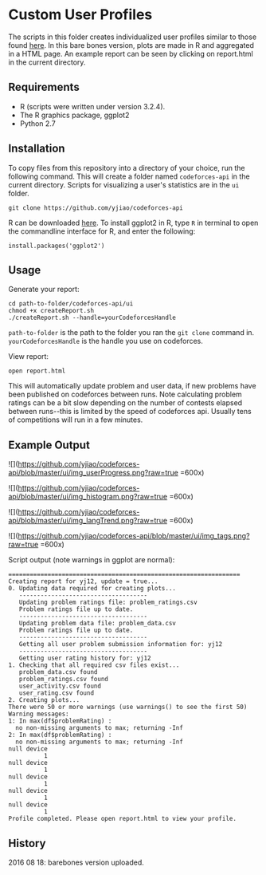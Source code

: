 # Custom User Profiles

The scripts in this folder creates individualized user profiles similar to those found [here](http://codeforces.com/blog/entry/46304). In this bare bones version, plots are made in R and aggregated in a HTML page. An example report can be seen by clicking on report.html in the current directory.


## Requirements
- R (scripts were written under version 3.2.4).
- The R graphics package, ggplot2 
- Python 2.7

## Installation
To copy files from this repository into a directory of your choice, run the following command. This will create a folder named `codeforces-api` in the current directory. Scripts for visualizing a user's statistics are in the `ui` folder.

```
git clone https://github.com/yjiao/codeforces-api
```


R can be downloaded [here](https://cran.r-project.org/). To install ggplot2 in R, type `R` in terminal to open the commandline interface for R, and enter the following:

```
install.packages('ggplot2')
```


## Usage

Generate your report:

```
cd path-to-folder/codeforces-api/ui
chmod +x createReport.sh
./createReport.sh --handle=yourCodeforcesHandle
```
`path-to-folder` is the path to the folder you ran the `git clone` command in. `yourCodeforcesHandle` is the handle you use on codeforces.

View report:

```
open report.html
```

This will automatically update problem and user data, if new problems have been published on codeforces between runs. Note calculating problem ratings can be a bit slow depending on the number of contests elapsed between runs--this is limited by the speed of codeforces api. Usually tens of competitions will run in a few minutes.

## Example Output

![](https://github.com/yjiao/codeforces-api/blob/master/ui/img_userProgress.png?raw=true =600x)


![](https://github.com/yjiao/codeforces-api/blob/master/ui/img_histogram.png?raw=true =600x)

![](https://github.com/yjiao/codeforces-api/blob/master/ui/img_langTrend.png?raw=true =600x)

![](https://github.com/yjiao/codeforces-api/blob/master/ui/img_tags.png?raw=true =600x)

Script output (note warnings in ggplot are normal):
```
=================================================================
Creating report for yj12, update = true...
0. Updating data required for creating plots...
   ------------------------------------
   Updating problem ratings file: problem_ratings.csv
   Problem ratings file up to date.
   ------------------------------------
   Updating problem data file: problem_data.csv
   Problem ratings file up to date.
   ------------------------------------
   Getting all user problem submission information for: yj12
   ------------------------------------
   Getting user rating history for: yj12
1. Checking that all required csv files exist...
   problem_data.csv found
   problem_ratings.csv found
   user_activity.csv found
   user_rating.csv found
2. Creating plots...
There were 50 or more warnings (use warnings() to see the first 50)
Warning messages:
1: In max(df$problemRating) :
  no non-missing arguments to max; returning -Inf
2: In max(df$problemRating) :
  no non-missing arguments to max; returning -Inf
null device 
          1 
null device 
          1 
null device 
          1 
null device 
          1 
null device 
          1 
Profile completed. Please open report.html to view your profile.

```




## History
2016 08 18: barebones version uploaded.